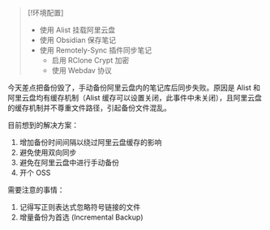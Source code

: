 
> [!环境配置] 
> - 使用 Alist 挂载阿里云盘
> - 使用 Obsidian 保存笔记
> - 使用 Remotely-Sync 插件同步笔记
> 	  - 启用 RClone Crypt 加密
> 	  - 使用 Webdav 协议


今天差点把备份毁了，手动备份阿里云盘内的笔记库后同步失败。原因是 Alist 和阿里云盘均有缓存机制（Alist 缓存可以设置关闭，此事件中未关闭），且阿里云盘的缓存机制并不尊重文件路径，引起备份文件混乱。

目前想到的解决方案：

1.  增加备份时间间隔以绕过阿里云盘缓存的影响
2. 避免使用双向同步
4.  避免在阿里云盘中进行手动备份
5.  开个 OSS

需要注意的事情：

1. 记得写正则表达式忽略符号链接的文件
2. 增量备份为首选 (Incremental Backup)
